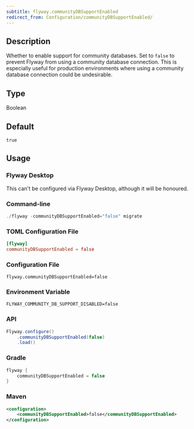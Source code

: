 ```yaml
---
subtitle: flyway.communityDBSupportEnabled
redirect_from: Configuration/communityDBSupportEnabled/
---
```


## Description

Whether to enable support for community databases. Set to
`false` to prevent Flyway from using a community database connection.
This is especially useful for production environments where using a community database connection could be undesirable.

## Type

Boolean

## Default

`true`

## Usage

### Flyway Desktop

This can't be configured via Flyway Desktop, although it will be honoured.

### Command-line

```powershell
./flyway -communityDBSupportEnabled="false" migrate
```

### TOML Configuration File

```toml
[flyway]
communityDBSupportEnabled = false
```

### Configuration File

```properties
flyway.communityDBSupportEnabled=false
```

### Environment Variable

```properties
FLYWAY_COMMUNITY_DB_SUPPORT_DISABLED=false
```

### API

```java
Flyway.configure()
    .communityDBSupportEnabled(false)
    .load()
```

### Gradle

```groovy
flyway {
    communityDBSupportEnabled = false
}
```

### Maven

```xml
<configuration>
    <communityDBSupportEnabled>false</communityDBSupportEnabled>
</configuration>
```
